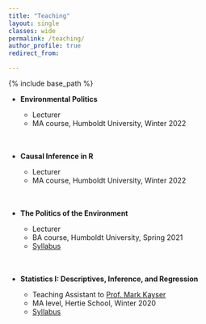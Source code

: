 ```yaml
---
title: "Teaching"
layout: single
classes: wide
permalink: /teaching/
author_profile: true
redirect_from:

---
```


{% include base_path %}

* **Environmental Politics** 
  * Lecturer
  * MA course, Humboldt University, Winter 2022
  <br>
  <br>
* **Causal Inference in R** 
  * Lecturer
  * MA course, Humboldt University, Winter 2022
  <br>
  <br>

* **The Politics of the Environment** 
  * Lecturer
  * BA course, Humboldt University, Spring 2021
  * [Syllabus](https://www.dropbox.com/s/b55hfeygwowl0vc/PolEnv_Syllabus_Valentim2021.pdf?dl=0)
  <br>
  <br>

* **Statistics I: Descriptives, Inference, and Regression** 
  * Teaching Assistant to [Prof. Mark Kayser](http://mark-kayser.com/)
  * MA level, Hertie School, Winter 2020
  * [Syllabus](https://www.dropbox.com/s/t418ncrsl70v0x7/GRAD-C5_Statistics%201_Kayser.pdf?dl=0)

